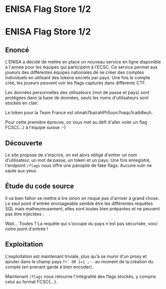 # ENISA Flag Store 1/2

# ENISA Flag Store 1/2

## Enoncé

L'ENISA a décidé de mettre en place un nouveau service en ligne disponible à l'année pour les équipes qui participent à l'ECSC. Ce service permet aux joueurs des différentes équipes nationales de se créer des comptes individuels en utilisant des tokens secrets par pays. Une fois le compte créé, les joueurs peuvent voir les flags capturés dans différents CTF.

Les données personnelles des utilisateurs (mot de passe et pays) sont protégées dans la base de données, seuls les noms d'utilisateurs sont stockés en clair.

Le token pour la Team France est ohnah7bairahPh5oon7naqu1caib8euh.

Pour cette première épreuve, on vous met au défi d'aller voler un flag FCSC{...} à l'équipe suisse :-)

## Découverte

Le site propose de s'inscrire, on est alors obligé d'entrer un nom d'utilisateur, un mot de passe, un token et un pays. Une fois enregistré, l'endpoint `/flags` nous offre une panoplie de fake flags. Aucune vuln ne saute aux yeux.

## Étude du code source

Il va bien falloir se mettre à lire sinon on risque pas d'arriver à grand chose. Le seul point d'entrée envisageable semble être les différentes requêtes SQL mais malheureusement, elles sont toutes bien préparées et ne peuvent pas être injectées :

Wait... Toutes ? La requête qui s'occupe du pays n'est pas sécurisée, voici notre point d'entrée !

## Exploitation

L'exploitation est maintenant triviale, plus qu'à se munir d'un proxy et ajouter dans le champ pays `fr' OR 1=1 ;--` au moment de la création du compte (en prenant garde à bien encoder). 

Maintenant `/flags` nous retourne l'intégralité des flags stockés, y compris celui au format FCSC{...}.
